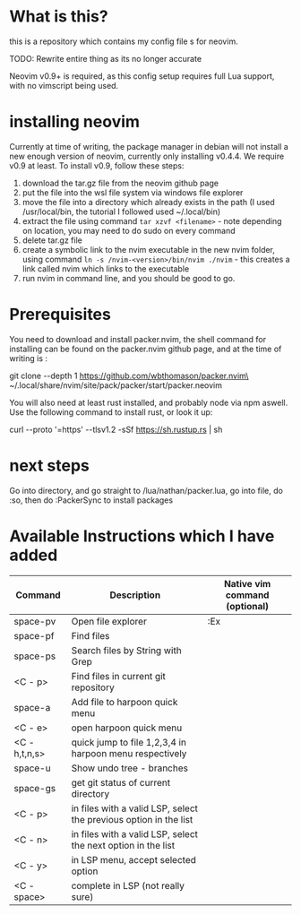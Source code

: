 # What is this?

this is a repository which contains my config file s for neovim.

TODO: Rewrite entire thing as its no longer accurate

Neovim v0.9+ is required, as this config setup requires full Lua support, with no vimscript being used. 

# installing neovim

Currently at time of writing, the package manager in debian will not install a 
new enough version of neovim, currently only installing v0.4.4. We require v0.9
at least. To install v0.9, follow these steps:

1. download the tar.gz file from the neovim github page
2. put the file into the wsl file system via windows file explorer
3. move the file into a directory which already exists in the path (I used /usr/local/bin, the tutorial I followed used ~/.local/bin)
4. extract the file using command `tar xzvf <filename>` - note depending on location, you may need to do sudo on every command
5. delete tar.gz file
6. create a symbolic link to the nvim executable in the new nvim folder, using command `ln -s /nvim-<version>/bin/nvim ./nvim` - this creates a link called nvim which links to the executable
7. run nvim in command line, and you should be good to go.

# Prerequisites

You need to download and install packer.nvim, the shell command for installing can be found on the 
packer.nvim github page, and at the time of writing is :

git clone --depth 1 https://github.com/wbthomason/packer.nvim\
 ~/.local/share/nvim/site/pack/packer/start/packer.neovim

You will also need at least rust installed, and probably node via npm aswell. Use the following command to install rust, or look it up:

curl --proto '=https' --tlsv1.2 -sSf https://sh.rustup.rs | sh

# next steps

Go into directory, and go straight to /lua/nathan/packer.lua, go into file, do :so, then do :PackerSync to install packages


# Available Instructions which I have added

| Command | Description | Native vim command (optional) |
|---|---|---|
|space-pv| Open file explorer | :Ex |
|space-pf| Find files | |
|space-ps| Search files by String with Grep | |
|<C - p> | Find files in current git repository | |
|space-a| Add file to harpoon quick menu | |
|<C - e>| open harpoon quick menu ||
|<C - h,t,n,s>| quick jump to file 1,2,3,4 in harpoon menu respectively | |
|space-u| Show undo tree - branches | |
|space-gs| get git status of current directory | |
|<C - p>| in files with a valid LSP, select the previous option in the list ||
|<C - n>| in files with a valid LSP, select the next option in the list ||
|<C - y>| in LSP menu, accept selected option ||
|<C - space>| complete in LSP (not really sure) ||
